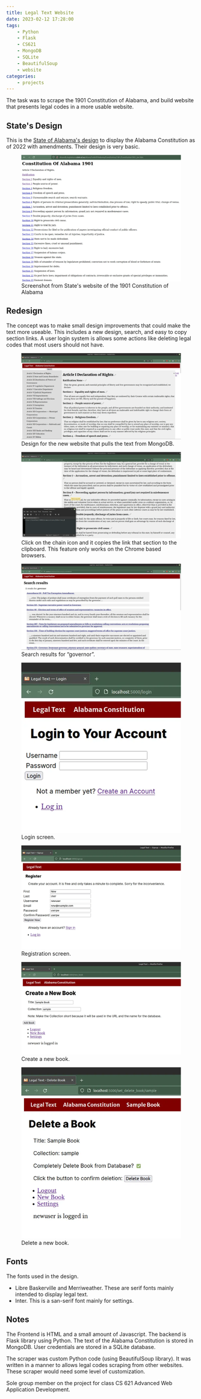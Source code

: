 ```yaml
---
title: Legal Text Website
date: 2023-02-12 17:28:00
tags: 
    - Python
    - Flask
    - CS621
    - MongoDB
    - SQLite
    - BeautifulSoup
    - website
categories:
    - projects
---
```


The task was to scrape the 1901 Constitution of Alabama, and build website that presents legal codes in a more usable website.  


## State's Design

This is the [State of Alabama's design](http://alisondb.legislature.state.al.us/alison/CodeOfAlabama/Constitution/1901/Constitution1901_toc.htm) to display the Alabama Constitution as of 2022 with amendments.  Their design is very basic.


<figure>
    <img src="/images/ltext/al-constition-1901.webp">
    <figcaption>Screenshot from State's website of the 1901 Constitution of Alabama</figcaption>
</figure>


## Redesign

The concept was to make small design improvements that could make the text more useable.  This includes a new design, search, and easy to copy section links.  A user login system is allows some actions like deleting legal codes that most users should not have. 

<figure>
    <img src="/images/ltext/1_browse.webp">
    <figcaption>Design for the new website that pulls the text from MongoDB.</figcaption>
</figure>

<figure>
    <img src="/images/ltext/2_links.webp">
    <figcaption>Click on the chain icon and it copies the link that section to the clipboard.  This feature only works on the Chrome based browsers.</figcaption>
</figure>

<figure>
    <img src="/images/ltext/4_search_results.webp">
    <figcaption>Search results for &ldquo;governor&rdquo;.</figcaption>
</figure>

<figure>
    <img src="/images/ltext/5_login.webp">
    <figcaption>Login screen.</figcaption>
</figure>

<figure>
    <img src="/images/ltext/6_register.webp">
    <figcaption>Registration screen.</figcaption>
</figure>

<figure>
    <img src="/images/ltext/9_new_book.webp">
    <figcaption>Create a new book.</figcaption>
</figure>

<figure>
    <img src="/images/ltext/10_delete_book.webp">
    <figcaption>Delete a new book.</figcaption>
</figure>



## Fonts

The fonts used in the design.

* Libre Baskerville and Merriweather. These are serif fonts mainly intended to display legal
text.
* Inter. This is a san-serif font mainly for settings.


## Notes

The Frontend is HTML and a small amount of Javascript.  The backend is Flask library using Python.  The text of the Alabama Constitution is stored in MongoDB.  User credentials are stored in a SQLite database.

The scraper was custom Python code (using BeautifulSoup library).  It was written in a manner to allows legal codes scraping from other websites. These scraper would need some level of customization.

Sole group member on the project for class CS 621 Advanced Web Application Development.
